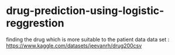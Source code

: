 # drug-prediction-using-logistic-reggrestion
finding the drug which is more suitable to the  patient data 
data set :
https://www.kaggle.com/datasets/jeevanrh/drug200csv
